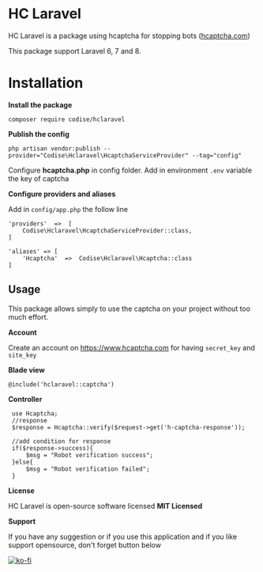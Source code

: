 ﻿# HC Laravel

HC Laravel is a package using hcaptcha for stopping bots ([hcaptcha.com](https://www.hcaptcha.com))

This package support Laravel 6, 7 and 8.

# Installation

**Install the package**

    composer require codise/hclaravel

**Publish the config**

    php artisan vendor:publish --provider="Codise\Hclaravel\HcaptchaServiceProvider" --tag="config"
   
   
Configure **hcaptcha.php** in config folder.  Add in environment `.env` variable the key of captcha


**Configure providers and aliases**

Add in `config/app.php` the follow line
		

    'providers'  =>  [
    	Codise\Hclaravel\HcaptchaServiceProvider::class,
    ]
    
    'aliases' => [
        'Hcaptcha'  =>  Codise\Hclaravel\Hcaptcha::class
    ]

## Usage

This package allows simply to use the captcha on your project without too much effort.

**Account**

Create an account on https://www.hcaptcha.com for having `secret_key` and `site_key`

**Blade view**

`@include('hclaravel::captcha')`
 
**Controller** 

     use Hcaptcha;
     //response
     $response = Hcaptcha::verify($request->get('h-captcha-response'));
     
     //add condition for response
     if($response->success){
	     $msg = "Robot verification success";
     }else{
	     $msg = "Robot verification failed";
     }
     
**License**

HC Laravel is open-source software licensed  **MIT Licensed**

**Support**

If you have any suggestion or if you use this application and if you like support opensource, don't forget button below


[![ko-fi](https://ko-fi.com/img/githubbutton_sm.svg)](https://ko-fi.com/J3J45B4PE) 

